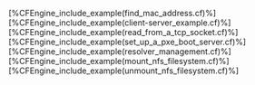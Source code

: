 [%CFEngine_include_example(find_mac_address.cf)%]
[%CFEngine_include_example(client-server_example.cf)%]
[%CFEngine_include_example(read_from_a_tcp_socket.cf)%]
[%CFEngine_include_example(set_up_a_pxe_boot_server.cf)%]
[%CFEngine_include_example(resolver_management.cf)%]
[%CFEngine_include_example(mount_nfs_filesystem.cf)%]
[%CFEngine_include_example(unmount_nfs_filesystem.cf)%]
